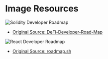 # Image Resources


![Solidity Developer Roadmap](https://github.com/OffcierCia/DeFi-Developer-Road-Map/blob/main/DeFiDevRroadMap_-4-Page-1.svg)
- [Original Source: DeFi-Developer-Road-Map](https://github.com/OffcierCia/DeFi-Developer-Road-Map)

![React Developer Roadmap](https://roadmap.sh/roadmaps/react.png)
- [Original Source: roadmap.sh](https://roadmap.sh/react)
